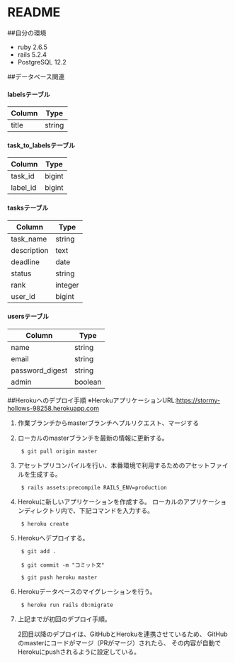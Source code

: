 # README

##自分の環境
- ruby 2.6.5
- rails 5.2.4
- PostgreSQL 12.2

##データベース関連
#### labelsテーブル
   
|Column|Type|
|------|----|
|title|string|

#### task_to_labelsテーブル
   
|Column|Type|
|------|----|
|task_id|bigint|
|label_id|bigint|
   
#### tasksテーブル

|Column|Type|
|------|----|
|task_name|string|
|description|text|
|deadline|date|
|status|string|
|rank|integer|
|user_id|bigint|
   
#### usersテーブル

|Column|Type|
|------|----|
|name|string|
|email|string|
|password_digest|string|
|admin|boolean|

##Herokuへのデプロイ手順
※HerokuアプリケーションURL:https://stormy-hollows-98258.herokuapp.com

1. 作業ブランチからmasterブランチへプルリクエスト、マージする

1. ローカルのmasterブランチを最新の情報に更新する。
    
        $ git pull origin master

1. アセットプリコンパイルを行い、本番環境で利用するためのアセットファイルを生成する。
   
        $ rails assets:precompile RAILS_ENV=production

1. Herokuに新しいアプリケーションを作成する。
   ローカルのアプリケーションディレクトリ内で、下記コマンドを入力する。
        
        $ heroku create
                    
1. Herokuへデプロイする。

        $ git add .
    
        $ git commit -m "コミット文"
    
        $ git push heroku master
        
1. Herokuデータベースのマイグレーションを行う。
                
        $ heroku run rails db:migrate
        
1. 上記までが初回のデプロイ手順。
   
   2回目以降のデプロイは、GitHubとHerokuを連携させているため、
   GitHubのmasterにコードがマージ（PRがマージ）されたら、
   その内容が自動でHerokuにpushされるように設定している。
